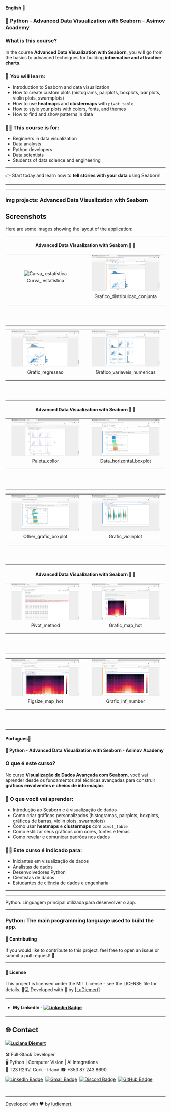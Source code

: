 #### English 💌

### 🐍 Python -  Advanced Data Visualization with Seaborn - Asimov Academy


### What is this course?  
In the course **Advanced Data Visualization with Seaborn**, you will go from the basics to advanced techniques for building **informative and attractive charts**.  

### 📘 You will learn:  
- Introduction to Seaborn and data visualization  
- How to create custom plots (histograms, pairplots, boxplots, bar plots, violin plots, swarmplots)  
- How to use **heatmaps** and **clustermaps** with `pivot_table`  
- How to style your plots with colors, fonts, and themes  
- How to find and show patterns in data  

### 👩‍💻 This course is for:  
- Beginners in data visualization  
- Data analysts  
- Python developers  
- Data scientists  
- Students of data science and engineering  

---

👉 Start today and learn how to **tell stories with your data** using Seaborn!  

-------

--------

### img projects: Advanced Data Visualization with Seaborn

## Screenshots

Here are some images showing the layout of the application:

________________________________________

<h4 align="center">Advanced Data Visualization with Seaborn 🥰 🚀</h4>

<div align="center">
    <table>
        <tr>
            <td style="width: 50%; text-align: center;">
                <img src="4_Advanced_Data_Visualization_Seaborn_img/2_curva_ estatística.png" style="width: 90%;" alt="Curva_ estatística">
                <p style="margin-top: 5px;">Curva_ estatística</p>
            </td>
            <td style="width: 50%; text-align: center;">
                <img src="4_Advanced_Data_Visualization_Seaborn_img/4_grafico_distribuicao_conjunta.png" style="width: 90%;" alt="Grafico_distribuicao_conjunta">
                <p style="margin-top: 5px;">Grafico_distribuicao_conjunta</p>
            </td>
        </tr>
    </table>
</div>

  <br/>
  <br/>


________________________________________

<div align="center">
    <table>
        <tr>
             <td style="width: 50%; text-align: center;">
                <img src="4_Advanced_Data_Visualization_Seaborn_img/6_grafic_regressao.png" style="width: 90%;" alt="Grafic_regressao">
                <p style="margin-top: 5px;">Grafic_regressao</p>
            </td>
            <td style="width: 50%; text-align: center;">
                <img src="4_Advanced_Data_Visualization_Seaborn_img/8_grafico_variaveis_numericas.png" style="width: 90%;" alt="Grafico_variaveis_numericas">
                <p style="margin-top: 5px;">Grafico_variaveis_numericas</p>
            </td>
        </tr>
    </table>
</div>

  <br/>
  <br/>


  ________________________________________

  
<h4 align="center">Advanced Data Visualization with Seaborn 🥰 🚀</h4>

<div align="center">
    <table>
        <tr>
            <td style="width: 50%; text-align: center;">
                <img src="4_Advanced_Data_Visualization_Seaborn_img/9_Paleta_collor.png" style="width: 90%;" alt="Paleta_collor">
                <p style="margin-top: 5px;">Paleta_collor</p>
            </td>
            <td style="width: 50%; text-align: center;">
                <img src="4_Advanced_Data_Visualization_Seaborn_img/13_data_horizontal_boxplot.png" style="width: 90%;" alt="Data_horizontal_boxplot">
                <p style="margin-top: 5px;">Data_horizontal_boxplot</p>
            </td>
        </tr>
    </table>
</div>

  <br/>
  <br/>


________________________________________

<div align="center">
    <table>
        <tr>
             <td style="width: 50%; text-align: center;">
                <img src="4_Advanced_Data_Visualization_Seaborn_img/14_other_grafic_boxplot.png" style="width: 90%;" alt="Other_grafic_boxplot">
                <p style="margin-top: 5px;">Other_grafic_boxplot</p>
            </td>
            <td style="width: 50%; text-align: center;">
                <img src="4_Advanced_Data_Visualization_Seaborn_img/16_grafic_violinplot.png" style="width: 90%;" alt="Grafic_violinplot">
                <p style="margin-top: 5px;">Grafic_violinplot</p>
            </td>
        </tr>
    </table>
</div>

  <br/>
  <br/>


  ________________________________________

<h4 align="center">Advanced Data Visualization with Seaborn 🥰 🚀</h4>

<div align="center">
    <table>
        <tr>
            <td style="width: 50%; text-align: center;">
                <img src="4_Advanced_Data_Visualization_Seaborn_img/24_pivot_method.png" style="width: 90%;" alt="Pivot_method">
                <p style="margin-top: 5px;">Pivot_method</p>
            </td>
            <td style="width: 50%; text-align: center;">
                <img src="4_Advanced_Data_Visualization_Seaborn_img/25_grafic_map_hot.png" style="width: 90%;" alt="Grafic_map_hot">
                <p style="margin-top: 5px;">Grafic_map_hot</p>
            </td>
        </tr>
    </table>
</div>

  <br/>
  <br/>


________________________________________

<div align="center">
    <table>
        <tr>
             <td style="width: 50%; text-align: center;">
                <img src="4_Advanced_Data_Visualization_Seaborn_img/26_figsize_map_hot.png" style="width: 90%;" alt="Figsize_map_hot">
                <p style="margin-top: 5px;">Figsize_map_hot</p>
            </td>
            <td style="width: 50%; text-align: center;">
                <img src="4_Advanced_Data_Visualization_Seaborn_img/27_grafic_inf_number.png" style="width: 90%;" alt="Grafic_inf_number">
                <p style="margin-top: 5px;">Grafic_inf_number</p>
            </td>
        </tr>
    </table>
</div>

  <br/>
  <br/>


  ----

#### Portugues💌

#### 🐍 Python -  Advanced Data Visualization with Seaborn - Asimov Academy


### O que é este curso?  
No curso **Visualização de Dados Avançada com Seaborn**, você vai aprender desde os fundamentos até técnicas avançadas para construir **gráficos envolventes e cheios de informação**.  

### 📘 O que você vai aprender:  
- Introdução ao Seaborn e à visualização de dados  
- Como criar gráficos personalizados (histogramas, pairplots, boxplots, gráficos de barras, violin plots, swarmplots)  
- Como usar **heatmaps** e **clustermaps** com `pivot_table`  
- Como estilizar seus gráficos com cores, fontes e temas  
- Como revelar e comunicar padrões nos dados  

### 👩‍💻 Este curso é indicado para:  
- Iniciantes em visualização de dados  
- Analistas de dados  
- Desenvolvedores Python  
- Cientistas de dados  
- Estudantes de ciência de dados e engenharia  

---

----

Python: Linguagem principal utilizada para desenvolver o app.

________________________________________
### Python: The main programming language used to build the app.

#### 🤝 Contributing
If you would like to contribute to this project, feel free to open an issue or submit a pull request! 🚀
________________________________________
#### 📜 License
This project is licensed under the MIT License - see the LICENSE file for details.
👩💻 Developed with 💙 by [[LuDiemert](https://www.linkedin.com/in/lucianadiemert/)]

________________________________________
- #### My LinkedIn - [![Linkedin Badge](https://img.shields.io/badge/-LucianaDiemert-blue?style=flat-square&logo=Linkedin&logoColor=white&link=https://www.linkedin.com/in/lucianadiemert/)](https://www.linkedin.com/in/lucianadiemert/)

________________________________________
## 🌐 **Contact**
<img align="left" src="https://www.github.com/ludiemert.png?size=150">

#### [**Luciana Diemert**](https://github.com/ludiemert)

🛠 Full-Stack Developer <br>
🖥️ Python | Computer Vision | AI Integrations <br>
📍 T23 R2RV,  Cork - Irland 
☎ +353 87 243 8690

<a href="https://www.linkedin.com/in/lucianadiemert" target="_blank"><img src="https://img.shields.io/badge/LinkedIn-0077B5?style=flat&logo=linkedin&logoColor=white" alt="LinkedIn Badge" height="25"></a>&nbsp;
<a href="mailto:lucianadiemert@gmail.com" target="_blank"><img src="https://img.shields.io/badge/Gmail-D14836?style=flat&logo=gmail&logoColor=white" alt="Gmail Badge" height="25"></a>&nbsp;
<a href="#"><img src="https://img.shields.io/badge/Discord-%237289DA.svg?logo=discord&logoColor=white" title="LuDiem#0654" alt="Discord Badge" height="25"></a>&nbsp;
<a href="https://www.github.com/ludiemert" target="_blank"><img src="https://img.shields.io/badge/GitHub-100000?style=flat&logo=github&logoColor=white" alt="GitHub Badge" height="25"></a>&nbsp;

<br clear="left"/>

---
Developed with ❤ by [ludiemert](https://github.com/ludiemert).
